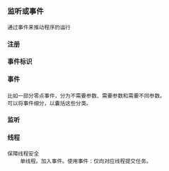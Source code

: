 ### 监听或事件
    通过事件来推动程序的运行
    
    



#### 注册


#### 事件标识



#### 事件
    比如一部分零点事件，分为不需要参数、需要参数和需要不同参数。  
    可以将事件细分，以囊括这些分类。



#### 监听



#### 线程
    保障线程安全
        单线程。加入事件。使用事件：仅向对应线程提交任务。